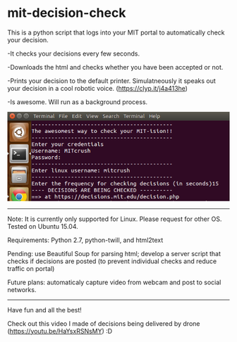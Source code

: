 # mit-decision-check

This is a python script that logs into your MIT portal to automatically check your decision.

-It checks your decisions every few seconds.

-Downloads the html and checks whether you have been accepted or not.

-Prints your decision to the default printer. Simulatneously it speaks out your decision in a cool robotic voice. (https://clyp.it/j4a413he)

-Is awesome. Will run as a background process.

![This is how it looks :D](https://github.com/applicant1844244/mit-decision-check/blob/master/screenshot.png)

-----------------

Note: It is currently only supported for Linux. Please request for other OS. Tested on Ubuntu 15.04.

Requirements: Python 2.7, python-twill, and html2text

Pending: use Beautiful Soup for parsing html; develop a server script that checks if decisions are posted (to prevent individual checks and reduce traffic on portal)

Future plans: automaticaly capture video from webcam and post to social networks.

-----------------

Have fun and all the best!

Check out this video I made of decisions being delivered by drone (https://youtu.be/HaYsxRSNsMY) :D
